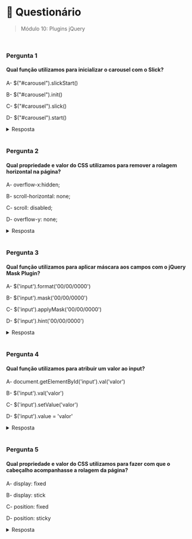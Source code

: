 # 📌 Questionário
> Módulo 10: Plugins jQuery

<br>

### Pergunta 1
#### Qual função utilizamos para inicializar o carousel com o Slick?
A- $("#carousel").slickStart()

B- $("#carousel").init()

C- $("#carousel").slick()

D- $("#carousel").start()

<details>
    <summary>Resposta</summary>

    $("#carousel").slick()
    
    Está é a única opção correta " $("#carousel").slick() ", pois $("#carousel").slick() é a forma correta de inicializar um carousel utilizando o Slick. O método slick() é utilizado para configurar e ativar o carousel no elemento selecionado pelo seletor $("#carousel").
</details>

<br>

### Pergunta 2
#### Qual propriedade e valor do CSS utilizamos para remover a rolagem horizontal na página?
A- overflow-x:hidden;

B- scroll-horizontal: none;

C- scroll: disabled;

D- overflow-y: none;

<details>
    <summary>Resposta</summary>
    
    overflow-x:hidden;
    
    A única opção correta é overflow-x:hidden, pois é a forma correta de remover a rolagem horizontal na página. A propriedade overflow-x é utilizada para controlar a exibição da rolagem horizontal, e ao definir o valor como hidden, a rolagem horizontal é removida.
</details>

<br>


### Pergunta 3
#### Qual função utilizamos para aplicar máscara aos campos com o jQuery Mask Plugin?
A- $('input').format('00/00/0000')

B- $('input').mask('00/00/0000')

C- $('input').applyMask('00/00/0000')

D- $('input').hint('00/00/0000')

<details>
    <summary>Resposta</summary>
    
    $('input').mask('00/00/0000')

    A única opção correta é a $('input').mask('00/00/0000'), pois é a forma correta de aplicar máscara aos campos utilizando o jQuery Mask Plugin. O método mask é utilizado para aplicar uma máscara específica ao valor de um campo de entrada.
</details>

<br>

### Pergunta 4
#### Qual função utilizamos para atribuir um valor ao input?
A- document.getElementById('input').val('valor')

B- $('input').val('valor')

C- $('input').setValue('valor')

D- $('input').value = 'valor'

<details>
    <summary>Resposta</summary>
    
    $('input').val('valor')

    A única opção correta é a $('input').val('valor'), pois é a forma correta de atribuir um valor a um input utilizando o jQuery. O método val() é utilizado para obter ou definir o valor de um elemento de formulário.
</details>

<br>

### Pergunta 5
#### Qual propriedade e valor do CSS utilizamos para fazer com que o cabeçalho acompanhasse a rolagem da página?
A- display: fixed

B- display: stick

C- position: fixed

D- position: sticky

<details>
    <summary>Resposta</summary>
    
    position: fixed

    A opção position: sticky está correta, pois a propriedade position com o valor sticky é utilizada para fazer com que um elemento, como um cabeçalho, acompanhe a rolagem da página. O elemento permanecerá no seu lugar original até que o usuário role a página além de um determinado ponto, momento em que o elemento começará a "grudar" na posição especificada.
</details>

